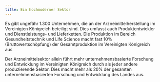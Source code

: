 ```yaml
---
title: Ein hochmoderner Sektor
---
```


Es gibt ungefähr 1.300 Unternehmen, die an der Arzneimittelherstellung im Vereinigten Königreich beteiligt sind. Dies umfasst auch Produktentwickler und Dienstleistungs- und Lieferketten. Die Produktion im Bereich Gesundheitstechnik und Life Science macht fast 10% (Bruttowertschöpfung) der Gesamtproduktion im Vereinigten Königreich aus.

Der Arzneimittelsektor allein führt mehr unternehmensbasierte Forschung und Entwicklung im Vereinigten Königreich durch als jeder andere produzierende Sektor. Dies macht mehr als 20% der gesamten unternehmensbasierten Forschung und Entwicklung des Landes aus.
